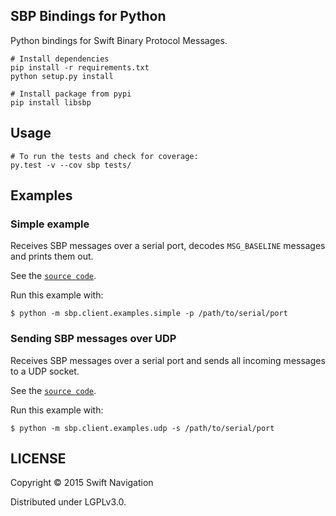 ## SBP Bindings for Python

Python bindings for Swift Binary Protocol Messages.

```shell
# Install dependencies
pip install -r requirements.txt
python setup.py install

# Install package from pypi
pip install libsbp
```

## Usage

```shell
# To run the tests and check for coverage:
py.test -v --cov sbp tests/
```

## Examples

### Simple example

Receives SBP messages over a serial port, decodes `MSG_BASELINE` messages and
prints them out.

See the [`source code`](sbp/client/examples/simple.py).

Run this example with:

```shell
$ python -m sbp.client.examples.simple -p /path/to/serial/port
```

### Sending SBP messages over UDP

Receives SBP messages over a serial port and sends all incoming messages to a
UDP socket.

See the [`source code`](sbp/client/examples/udp.py).

Run this example with:

```shell
$ python -m sbp.client.examples.udp -s /path/to/serial/port
```

## LICENSE

Copyright © 2015 Swift Navigation

Distributed under LGPLv3.0.
